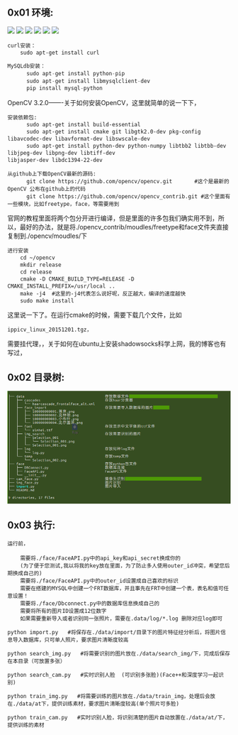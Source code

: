 ## 0x01 环境:
[![](https://img.shields.io/badge/Ubuntu-16.04LTS-brightgreen.svg)]()
[![](https://img.shields.io/badge/Python-2.7-brightgreen.svg)]()
[![](https://img.shields.io/badge/OpenCV-3.2.0-brightgreen.svg)]()
[![](https://img.shields.io/badge/Mysql-5.7.*-brightgreen.svg)]()
[![](https://img.shields.io/badge/phpmyadmin-*-brightgreen.svg)]()
[![](https://img.shields.io/badge/ShadowSocks-Linux-brightgreen.svg)]()

```
curl安装：
	sudo apt-get install curl
```

```python
MySQLdb安装：
      sudo apt-get install python-pip     
      sudo apt-get install libmysqlclient-dev
      pip install mysql-python
```
OpenCV 3.2.0——-关于如何安装OpenCV，这里就简单的说一下下，


```
安装依赖包:
      sudo apt-get install build-essential
      sudo apt-get install cmake git libgtk2.0-dev pkg-config libavcodec-dev libavformat-dev libswscale-dev
      sudo apt-get install python-dev python-numpy libtbb2 libtbb-dev libjpeg-dev libpng-dev libtiff-dev                                   libjasper-dev libdc1394-22-dev
```

```
从github上下载OpenCV最新的源码:
      git clone https://github.com/opencv/opencv.git       #这个是最新的OpenCV 公布在github上的代码
      git clone https://github.com/opencv/opencv_contrib.git #这个里面有一些模块，比如freetype，face，等需要用到
```
官网的教程里面将两个包分开进行编译，但是里面的许多包我们确实用不到，所以，最好的办法，就是将./opencv_contrib/moudles/freetype和face文件夹直接复制到./opencv/moudles/下

``` 
进行安装
	cd ~/opencv
	mkdir release
	cd release
	cmake -D CMAKE_BUILD_TYPE=RELEASE -D CMAKE_INSTALL_PREFIX=/usr/local ..
	make -j4  #这里的-j4代表怎么说好呢，反正越大，编译的速度越快
	sudo make install
```
这里说一下了。在运行cmake的时候，需要下载几个文件，比如
```
ippicv_linux_20151201.tgz，
```
需要挂代理，，关于如何在ubuntu上安装shadowsocks科学上网，我的博客也有写过，


## 0x02 目录树:
![image](https://github.com/0x024/FRT4FreeBuf/blob/master/data/temp/Selection_015.png)


## 0x03 执行:

```
运行前，

	需要将./face/FaceAPI.py中的api_key和api_secret换成你的
	(为了便于您测试,我以将我的key放在里面，为了防止多人使用outer_id冲突，希望您后期换成自己的)
	需要将./face/FaceAPI.py中的outer_id设置成自己喜欢的标识
	需要在搭建的MYSQL中创建一个FRT数据库，并且事先在FRT中创建一个表，表名和值可任意设置！
	需要将./face/Dbconnect.py中的数据库信息换成自己的
	需要将所有的图片ID设置成12位数字
	如果需要重新导入或者识别同一张照片，需要在.data/log/*.log 删除对应log即可
```


```
python import.py   #将保存在./data/import/目录下的图片特征经分析后，将图片信息导入数据库，只可单人照片，要求图片清晰度较高
```
```
python search_img.py   #将需要识别的图片放在./data/search_img/下，完成后保存在本目录（可放置多张）
```
```
python search_cam.py   #实时识别人脸  (可识别多张脸)(Face++和深度学习一起识别)
```
```
python train_img.py   #将需要训练的图片放在./data/train_img，处理后会放在./data/at下，提供训练素材，要求图片清晰度较高(单个照片可多脸)
```
```
python train_cam.py   #实时识别人脸，将识别清楚的图片自动放置在./data/at/下，提供训练的素材
```
